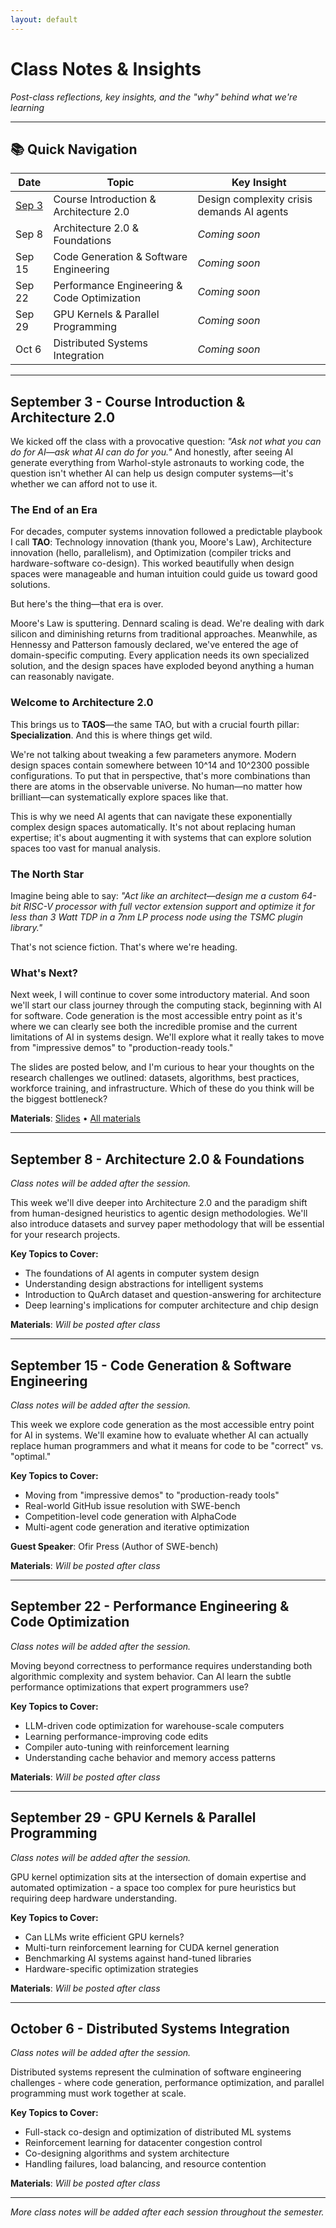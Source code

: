 ```yaml
---
layout: default
---
```


# Class Notes & Insights

*Post-class reflections, key insights, and the "why" behind what we're learning*

---

## 📚 Quick Navigation

| Date | Topic | Key Insight |
|------|-------|-------------|
| [Sep 3](#september-3---course-introduction--architecture-20) | Course Introduction & Architecture 2.0 | Design complexity crisis demands AI agents |
| Sep 8 | Architecture 2.0 & Foundations | *Coming soon* |
| Sep 15 | Code Generation & Software Engineering | *Coming soon* |
| Sep 22 | Performance Engineering & Code Optimization | *Coming soon* |
| Sep 29 | GPU Kernels & Parallel Programming | *Coming soon* |
| Oct 6 | Distributed Systems Integration | *Coming soon* |

---

## September 3 - Course Introduction & Architecture 2.0

We kicked off the class with a provocative question: *"Ask not what you can do for AI—ask what AI can do for you."* And honestly, after seeing AI generate everything from Warhol-style astronauts to working code, the question isn't whether AI can help us design computer systems—it's whether we can afford not to use it.

### The End of an Era

For decades, computer systems innovation followed a predictable playbook I call **TAO**: Technology innovation (thank you, Moore's Law), Architecture innovation (hello, parallelism), and Optimization (compiler tricks and hardware-software co-design). This worked beautifully when design spaces were manageable and human intuition could guide us toward good solutions.

But here's the thing—that era is over.

Moore's Law is sputtering. Dennard scaling is dead. We're dealing with dark silicon and diminishing returns from traditional approaches. Meanwhile, as Hennessy and Patterson famously declared, we've entered the age of domain-specific computing. Every application needs its own specialized solution, and the design spaces have exploded beyond anything a human can reasonably navigate.

### Welcome to Architecture 2.0

This brings us to **TAOS**—the same TAO, but with a crucial fourth pillar: **Specialization**. And this is where things get wild.

We're not talking about tweaking a few parameters anymore. Modern design spaces contain somewhere between 10^14 and 10^2300 possible configurations. To put that in perspective, that's more combinations than there are atoms in the observable universe. No human—no matter how brilliant—can systematically explore spaces like that.

This is why we need AI agents that can navigate these exponentially complex design spaces automatically. It's not about replacing human expertise; it's about augmenting it with systems that can explore solution spaces too vast for manual analysis.

### The North Star

Imagine being able to say: *"Act like an architect—design me a custom 64-bit RISC-V processor with full vector extension support and optimize it for less than 3 Watt TDP in a 7nm LP process node using the TSMC plugin library."* 

That's not science fiction. That's where we're heading.

### What's Next?

Next week, I will continue to cover some introductory material. And soon we'll start our class journey through the computing stack, beginning with AI for software. Code generation is the most accessible entry point as it's where we can clearly see both the incredible promise and the current limitations of AI in systems design. We'll explore what it really takes to move from "impressive demos" to "production-ready tools."

The slides are posted below, and I'm curious to hear your thoughts on the research challenges we outlined: datasets, algorithms, best practices, workforce training, and infrastructure. Which of these do you think will be the biggest bottleneck?

**Materials**: [Slides](https://github.com/harvard-edge/cs249r_fall2025/releases/download/sep-3/CS249r_.Architecture.2.0.-.Part.1.pdf) • [All materials](https://github.com/harvard-edge/cs249r_fall2025/releases/tag/sep-3)

---

## September 8 - Architecture 2.0 & Foundations

*Class notes will be added after the session.*

This week we'll dive deeper into Architecture 2.0 and the paradigm shift from human-designed heuristics to agentic design methodologies. We'll also introduce datasets and survey paper methodology that will be essential for your research projects.

**Key Topics to Cover:**
- The foundations of AI agents in computer system design
- Understanding design abstractions for intelligent systems
- Introduction to QuArch dataset and question-answering for architecture
- Deep learning's implications for computer architecture and chip design

**Materials**: *Will be posted after class*

---

## September 15 - Code Generation & Software Engineering

*Class notes will be added after the session.*

This week we explore code generation as the most accessible entry point for AI in systems. We'll examine how to evaluate whether AI can actually replace human programmers and what it means for code to be "correct" vs. "optimal."

**Key Topics to Cover:**
- Moving from "impressive demos" to "production-ready tools"
- Real-world GitHub issue resolution with SWE-bench
- Competition-level code generation with AlphaCode
- Multi-agent code generation and iterative optimization

**Guest Speaker**: Ofir Press (Author of SWE-bench)

**Materials**: *Will be posted after class*

---

## September 22 - Performance Engineering & Code Optimization

*Class notes will be added after the session.*

Moving beyond correctness to performance requires understanding both algorithmic complexity and system behavior. Can AI learn the subtle performance optimizations that expert programmers use?

**Key Topics to Cover:**
- LLM-driven code optimization for warehouse-scale computers
- Learning performance-improving code edits
- Compiler auto-tuning with reinforcement learning
- Understanding cache behavior and memory access patterns

**Materials**: *Will be posted after class*

---

## September 29 - GPU Kernels & Parallel Programming

*Class notes will be added after the session.*

GPU kernel optimization sits at the intersection of domain expertise and automated optimization - a space too complex for pure heuristics but requiring deep hardware understanding.

**Key Topics to Cover:**
- Can LLMs write efficient GPU kernels?
- Multi-turn reinforcement learning for CUDA kernel generation
- Benchmarking AI systems against hand-tuned libraries
- Hardware-specific optimization strategies

**Materials**: *Will be posted after class*

---

## October 6 - Distributed Systems Integration

*Class notes will be added after the session.*

Distributed systems represent the culmination of software engineering challenges - where code generation, performance optimization, and parallel programming must work together at scale.

**Key Topics to Cover:**
- Full-stack co-design and optimization of distributed ML systems
- Reinforcement learning for datacenter congestion control
- Co-designing algorithms and system architecture
- Handling failures, load balancing, and resource contention

**Materials**: *Will be posted after class*

---

*More class notes will be added after each session throughout the semester.*
